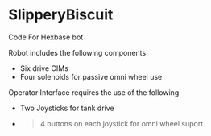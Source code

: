 # SlipperyBiscuit
Code For Hexbase bot

Robot includes the following components
  - Six drive CIMs
  - Four solenoids for passive omni wheel use

Operator Interface requires the use of the following
  - Two Joysticks for tank drive
  - >4 buttons on each joystick for omni wheel suport
